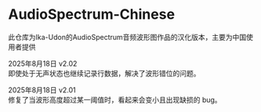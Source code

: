 # AudioSpectrum-Chinese
此仓库为Ika-Udon的AudioSpectrum音频波形图作品的汉化版本，主要为中国使用者提供


2025年8月18日 v2.02  
即使处于无声状态也继续记录行数据，解决了波形错位的问题。

2025年8月18日 v2.01  
修复了当波形高度超过某一阈值时，看起来会变小且出现缺损的 bug。
